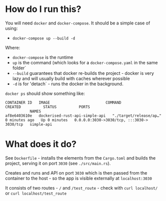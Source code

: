 # How do I run this?

You will need `docker` and `docker-compose`. It should be a simple case of
using:
* `docker-compose up --build -d`

Where:

* `docker-compose` is the runtime
* `up` is the command (which looks for a `docker-compose.yaml` in the same
  folder`
* `--build` guarantees that docker re-builds the project - docker is very lazy
  and will usually build with caches wherever possible
* `-d` is for 'detach` - runs the docker in the background.

`docker ps` should show something like:

```
CONTAINER ID   IMAGE                         COMMAND                  CREATED          STATUS          PORTS
           NAMES
af8e6403610e   dockerised-rust-api-simple-api   "./target/release/ap…"   0 minutes ago   Up 0 minutes   0.0.0.0:3030->3030/tcp, :::3030-> 3030/tcp   simple-api
```

# What does it do?

See `Dockerfile` - installs the elements from the `Cargo.toml` and builds the
project, serving it on port `3030` (see `./src/main.rs`).

Creates and runs and API on port `3030` which is then passed from the container
to the host - so the app is visible externally at `localhost:3030`

It consists of two routes - `/` and `/test_route` - check with `curl localhost/`
or `curl localhost/test_route`

